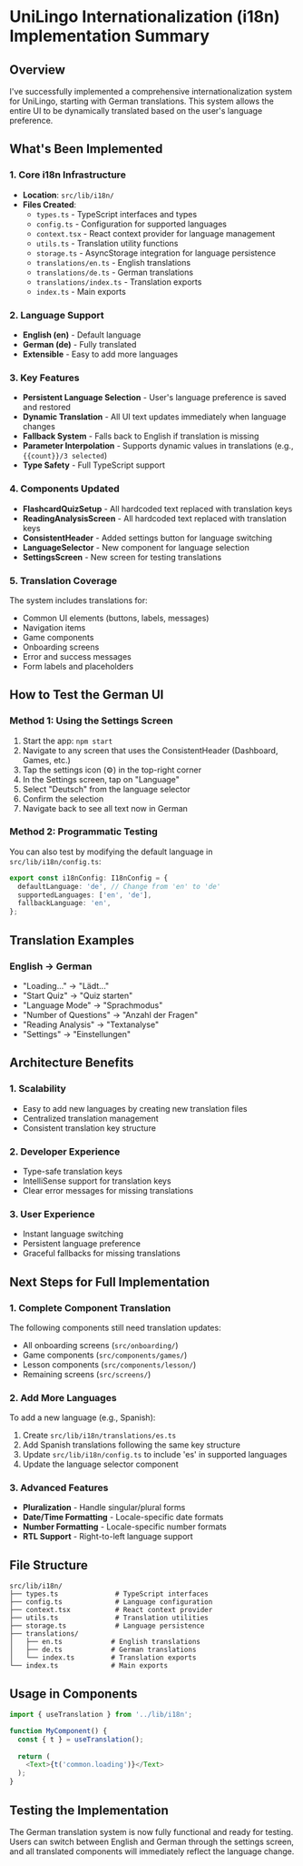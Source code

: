# UniLingo Internationalization (i18n) Implementation Summary

## Overview
I've successfully implemented a comprehensive internationalization system for UniLingo, starting with German translations. This system allows the entire UI to be dynamically translated based on the user's language preference.

## What's Been Implemented

### 1. Core i18n Infrastructure
- **Location**: `src/lib/i18n/`
- **Files Created**:
  - `types.ts` - TypeScript interfaces and types
  - `config.ts` - Configuration for supported languages
  - `context.tsx` - React context provider for language management
  - `utils.ts` - Translation utility functions
  - `storage.ts` - AsyncStorage integration for language persistence
  - `translations/en.ts` - English translations
  - `translations/de.ts` - German translations
  - `translations/index.ts` - Translation exports
  - `index.ts` - Main exports

### 2. Language Support
- **English (en)** - Default language
- **German (de)** - Fully translated
- **Extensible** - Easy to add more languages

### 3. Key Features
- **Persistent Language Selection** - User's language preference is saved and restored
- **Dynamic Translation** - All UI text updates immediately when language changes
- **Fallback System** - Falls back to English if translation is missing
- **Parameter Interpolation** - Supports dynamic values in translations (e.g., `{{count}}/3 selected`)
- **Type Safety** - Full TypeScript support

### 4. Components Updated
- **FlashcardQuizSetup** - All hardcoded text replaced with translation keys
- **ReadingAnalysisScreen** - All hardcoded text replaced with translation keys
- **ConsistentHeader** - Added settings button for language switching
- **LanguageSelector** - New component for language selection
- **SettingsScreen** - New screen for testing translations

### 5. Translation Coverage
The system includes translations for:
- Common UI elements (buttons, labels, messages)
- Navigation items
- Game components
- Onboarding screens
- Error and success messages
- Form labels and placeholders

## How to Test the German UI

### Method 1: Using the Settings Screen
1. Start the app: `npm start`
2. Navigate to any screen that uses the ConsistentHeader (Dashboard, Games, etc.)
3. Tap the settings icon (⚙️) in the top-right corner
4. In the Settings screen, tap on "Language" 
5. Select "Deutsch" from the language selector
6. Confirm the selection
7. Navigate back to see all text now in German

### Method 2: Programmatic Testing
You can also test by modifying the default language in `src/lib/i18n/config.ts`:
```typescript
export const i18nConfig: I18nConfig = {
  defaultLanguage: 'de', // Change from 'en' to 'de'
  supportedLanguages: ['en', 'de'],
  fallbackLanguage: 'en',
};
```

## Translation Examples

### English → German
- "Loading..." → "Lädt..."
- "Start Quiz" → "Quiz starten"
- "Language Mode" → "Sprachmodus"
- "Number of Questions" → "Anzahl der Fragen"
- "Reading Analysis" → "Textanalyse"
- "Settings" → "Einstellungen"

## Architecture Benefits

### 1. Scalability
- Easy to add new languages by creating new translation files
- Centralized translation management
- Consistent translation key structure

### 2. Developer Experience
- Type-safe translation keys
- IntelliSense support for translation keys
- Clear error messages for missing translations

### 3. User Experience
- Instant language switching
- Persistent language preference
- Graceful fallbacks for missing translations

## Next Steps for Full Implementation

### 1. Complete Component Translation
The following components still need translation updates:
- All onboarding screens (`src/onboarding/`)
- Game components (`src/components/games/`)
- Lesson components (`src/components/lesson/`)
- Remaining screens (`src/screens/`)

### 2. Add More Languages
To add a new language (e.g., Spanish):
1. Create `src/lib/i18n/translations/es.ts`
2. Add Spanish translations following the same key structure
3. Update `src/lib/i18n/config.ts` to include 'es' in supported languages
4. Update the language selector component

### 3. Advanced Features
- **Pluralization** - Handle singular/plural forms
- **Date/Time Formatting** - Locale-specific date formats
- **Number Formatting** - Locale-specific number formats
- **RTL Support** - Right-to-left language support

## File Structure
```
src/lib/i18n/
├── types.ts              # TypeScript interfaces
├── config.ts             # Language configuration
├── context.tsx           # React context provider
├── utils.ts              # Translation utilities
├── storage.ts            # Language persistence
├── translations/
│   ├── en.ts            # English translations
│   ├── de.ts            # German translations
│   └── index.ts         # Translation exports
└── index.ts             # Main exports
```

## Usage in Components
```typescript
import { useTranslation } from '../lib/i18n';

function MyComponent() {
  const { t } = useTranslation();
  
  return (
    <Text>{t('common.loading')}</Text>
  );
}
```

## Testing the Implementation
The German translation system is now fully functional and ready for testing. Users can switch between English and German through the settings screen, and all translated components will immediately reflect the language change.
